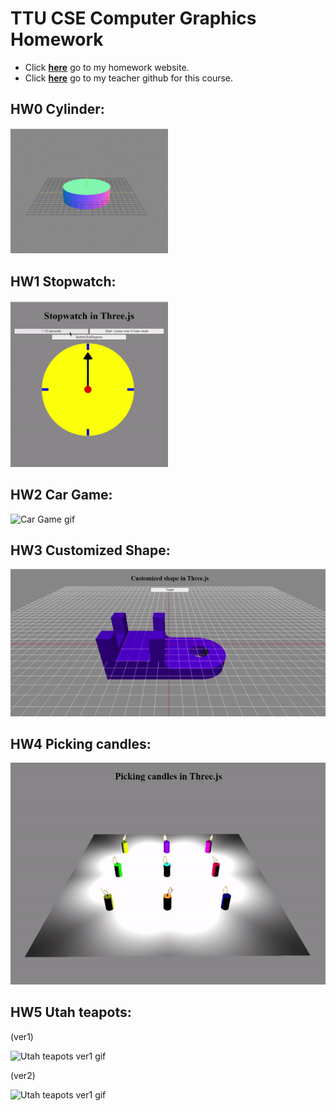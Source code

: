# TTU CSE Computer Graphics Homework 


- Click **[here](https://jerry762.github.io/TTU-CGhws/index.html)** go to my homework website.  
- Click **[here](https://github.com/jyunming-chen)** go to my teacher github for this course.  


## HW0 Cylinder:

<img src="hw0/hw0.gif" alt="Cylinder gif" width="50%"/>

## HW1 Stopwatch:

<img src="hw1/hw1.gif" alt="Stopwatch gif" width="50%"/>

## HW2 Car Game:

![Car Game gif](hw2/hw2.gif)

## HW3 Customized Shape:

![Customized Shape gif](hw3/hw3.gif)

## HW4 Picking candles:

![Picking candles](hw4/hw4.gif)

## HW5 Utah teapots:
(ver1)

![Utah teapots ver1 gif](hw5/version_1/hw5.gif)

(ver2)

![Utah teapots ver1 gif](hw5/version_2/hw5.gif)



